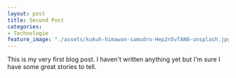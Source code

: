 ```yaml
---
layout: post
title: Second Post
categories:
- Technologie
feature_image: "./assets/kukuh-himawan-samudro-Hep2n5vTAN8-unsplash.jpg"
---
```


This is my very first blog post. I haven't written anything yet but I'm sure I have some great stories to tell.
